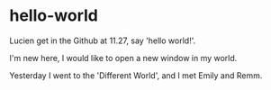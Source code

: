# hello-world
Lucien get in the Github at 11.27, say 'hello world!'. 

I'm new here, I would like to open a new window in my world.

Yesterday I went to the 'Different World', and I met Emily and Remm.
